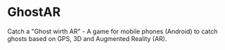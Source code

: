 # GhostAR
Catch a "Ghost wirth AR" - A game for mobile phones (Android) to catch ghosts based on GPS, 3D and Augmented Reality (AR).
